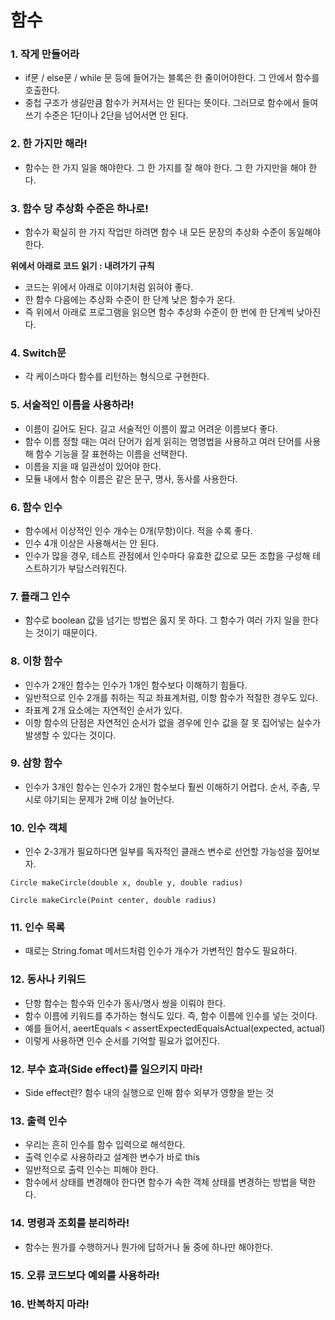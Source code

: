 # 함수
### 1. 작게 만들어라
* if문 / else문 / while 문 등에 들어가는 블록은 한 줄이어야한다. 그 안에서 함수를 호출한다.
* 중첩 구조가 생길만큼 함수가 커져서는 안 된다는 뜻이다. 그러므로 함수에서 들여쓰기 수준은 1단이나 2단을 넘어서면 안 된다.

### 2. 한 가지만 해라!
* 함수는 한 가지 일을 해야한다. 그 한 가지를 잘 해야 한다. 그 한 가지만을 해야 한다.

### 3. 함수 당 추상화 수준은 하나로!
* 함수가 확실히 한 가지 작업만 하려면 함수 내 모든 문장의 추상화 수준이 동일해야 한다.

**위에서 아래로 코드 읽기 : 내려가기 규칙**
* 코드는 위에서 아래로 이야기처럼 읽혀야 좋다. 
* 한 함수 다음에는 추상화 수준이 한 단계 낮은 함수가 온다. 
* 즉 위에서 아래로 프로그램을 읽으면 함수 추상화 수준이 한 번에 한 단계씩 낮아진다.

### 4. Switch문
* 각 케이스마다 함수를 리턴하는 형식으로 구현한다.

### 5. 서술적인 이름을 사용하라!
* 이름이 길어도 된다. 길고 서술적인 이름이 짧고 어려운 이름보다 좋다.
* 함수 이름 정할 때는 여러 단어가 쉽게 읽히는 명명법을 사용하고 여러 단어를 사용해 함수 기능을 잘 표현하는 이름을 선택한다.
* 이름을 지을 때 일관성이 있어야 한다.
* 모듈 내에서 함수 이름은 같은 문구, 명사, 동사를 사용한다.

### 6. 함수 인수
* 함수에서 이상적인 인수 개수는 0개(무항)이다. 적을 수록 좋다.
* 인수 4개 이상은 사용해서는 안 된다.
* 인수가 많을 경우, 테스트 관점에서 인수마다 유효한 값으로 모든 조합을 구성해 테스트하기가 부담스러워진다.

### 7. 플래그 인수
* 함수로 boolean 값을 넘기는 방법은 옳지 못 하다. 그 함수가 여러 가지 일을 한다는 것이기 때문이다.

###  8. 이항 함수
* 인수가 2개인 함수는 인수가 1개인 함수보다 이해하기 힘들다.
* 일반적으로 인수 2개를 취하는 직교 좌표계처럼, 이항 함수가 적절한 경우도 있다.
* 좌표계 2개 요소에는 자연적인 순서가 있다.
* 이항 함수의 단점은 자연적인 순서가 없을 경우에 인수 값을 잘 못 집어넣는 실수가 발생할 수 있다는 것이다.

### 9. 삼항 함수
* 인수가 3개인 함수는 인수가 2개인 함수보다 훨씬 이해하기 어렵다. 순서, 주춤, 무시로 야기되는 문제가 2배 이상 늘어난다.

### 10. 인수 객체
* 인수 2-3개가 필요하다면 일부를 독자적인 클래스 변수로 선언할 가능성을 짚어보자.

```Circle makeCircle(double x, double y, double radius)```

```Circle makeCircle(Point center, double radius)```

### 11. 인수 목록
* 때로는 String.fomat 메서드처럼 인수가 개수가 가변적인 함수도 필요하다.

### 12. 동사나 키워드
* 단항 함수는 함수와 인수가 동사/명사 쌍을 이뤄야 한다.
* 함수 이름에 키워드를 추가하는 형식도 있다. 즉, 함수 이름에 인수를 넣는 것이다.
* 예를 들어서, aeertEquals < assertExpectedEqualsActual(expected, actual)
* 이렇게 사용하면 인수 순서를 기억할 필요가 없어진다.

### 12. 부수 효과(Side effect)를 일으키지 마라!
* Side effect란? 함수 내의 실행으로 인해 함수 외부가 영향을 받는 것

### 13. 출력 인수
* 우리는 흔히 인수를 함수 입력으로 해석한다.
* 출력 인수로 사용하라고 설계한 변수가 바로 this
* 일반적으로 출력 인수는 피해야 한다.
* 함수에서 상태를 변경해야 한다면 함수가 속한 객체 상태를 변경하는 방법을 택한다.

### 14. 명령과 조회를 분리하라!
* 함수는 뭔가를 수행하거나 뭔가에 답하거나 둘 중에 하나만 해야한다.

### 15. 오류 코드보다 예외를 사용하라!
### 16. 반복하지 마라!
